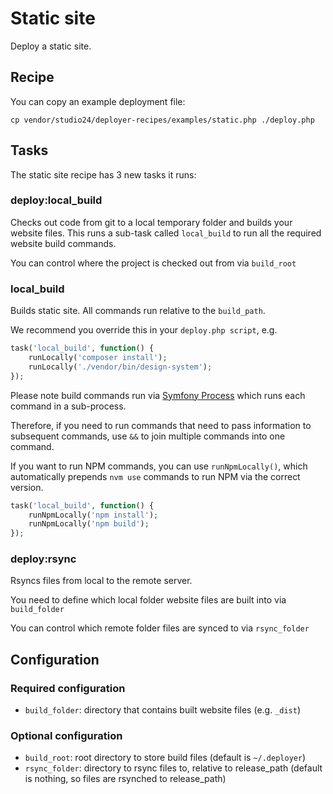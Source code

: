 # Static site

Deploy a static site.

## Recipe

You can copy an example deployment file:

```
cp vendor/studio24/deployer-recipes/examples/static.php ./deploy.php
```

## Tasks

The static site recipe has 3 new tasks it runs:

### deploy:local_build

Checks out code from git to a local temporary folder and builds your website files. This runs a sub-task called `local_build` 
to run all the required website build commands.

You can control where the project is checked out from via `build_root`

### local_build

Builds static site. All commands run relative to the `build_path`.

We recommend you override this in your `deploy.php script`, e.g.

```php
task('local_build', function() {
    runLocally('composer install');
    runLocally('./vendor/bin/design-system');
});
```

Please note build commands run via [Symfony Process](https://symfony.com/doc/current/components/process.html) which runs each command in a sub-process.

Therefore, if you need to run commands that need to pass information to subsequent commands, use `&&` to join multiple commands into one command.

If you want to run NPM commands, you can use `runNpmLocally()`, which automatically prepends `nvm use` commands to run NPM via the correct version.

```php
task('local_build', function() {
    runNpmLocally('npm install');
    runNpmLocally('npm build');
});
```

### deploy:rsync

Rsyncs files from local to the remote server.

You need to define which local folder website files are built into via `build_folder`

You can control which remote folder files are synced to via `rsync_folder`  

## Configuration

### Required configuration

* `build_folder`: directory that contains built website files (e.g. `_dist`)

### Optional configuration

* `build_root`: root directory to store build files (default is `~/.deployer`)
* `rsync_folder`: directory to rsync files to, relative to release_path (default is nothing, so files are rsynched to release_path)

